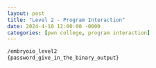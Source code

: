 ```yaml
---
layout: post
title: "Level 2 - Program Interaction"
date: 2024-4-10 12:00:00 -0000
categories: [pwn college, program interaction]
---
```


```bash
/embryoio_level2
{password_give_in_the_binary_output}
```

